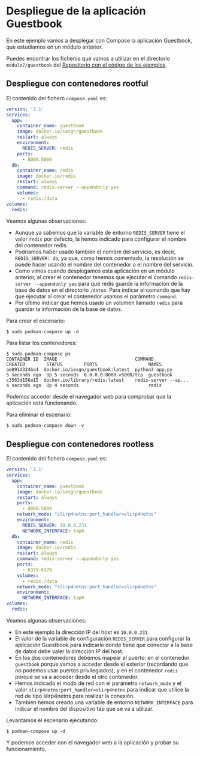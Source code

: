 # Despliegue de la aplicación Guestbook

En este ejemplo vamos a desplegar con Compose la aplicación Guestbook, que estudiamos en un módulo anterior.

Puedes encontrar los ficheros que vamos a utilizar en el directorio `modulo7/guestbook` del [Repositorio con el código de los ejemplos](https://github.com/josedom24/ejemplos_curso_podman_ow).

## Despliegue con contenedores rootful

El contenido del fichero `compose.yaml` es:

```yaml
version: '3.1'
services:
  app:
    container_name: guestbook
    image: docker.io/iesgn/guestbook
    restart: always
    environment:
      REDIS_SERVER: redis
    ports:
      - 8080:5000
  db:
    container_name: redis
    image: docker.io/redis
    restart: always
    command: redis-server --appendonly yes
    volumes:
      - redis:/data
volumes:
  redis:
```

Veamos algunas observaciones:

* Aunque ya sabemos que la variable de entorno `REDIS_SERVER` tiene el valor `redis` por defecto, la hemos indicado para configurar el nombre del contenedor redis.
* Podríamos haber usado también el nombre del servicio, es decir, `REDIS_SERVER: db`, ya que, como hemos comentado, la resolución se puede hacer usando el nombre del contenedor o el nombre del servicio.
* Como vimos cuando desplegamos esta aplicación en un módulo anterior, al crear el contenedor tenemos que ejecutar el comando `redis-server --appendonly yes` para que redis guarde la información de la base de datos en el directorio `/datos`. Para indicar el comando que hay que ejecutar al crear el contenedor usamos el parámetro `command`.
* Por último indicar que hemos usado un volumen llamado `redis` para guardar la información de la base de datos.

Para crear el escenario:

```
$ sudo podman-compose up -d
```

Para listar los contenedores:

```
$ sudo podman-compose ps
CONTAINER ID  IMAGE                             COMMAND               CREATED        STATUS        PORTS                   NAMES
ae891d324ba4  docker.io/iesgn/guestbook:latest  python3 app.py        5 seconds ago  Up 5 seconds  0.0.0.0:8080->5000/tcp  guestbook
c3563d156a15  docker.io/library/redis:latest    redis-server --ap...  4 seconds ago  Up 4 seconds                          redis
```

Podemos acceder desde el navegador web para comprobar que la aplicación está funcionando.

Para eliminar el escenario:

```
$ sudo podman-compose down -v
```

## Despliegue con contenedores rootless

El contenido del fichero `compose.yaml` es:

```yaml
version: '3.1'
services:
  app:
    container_name: guestbook
    image: docker.io/iesgn/guestbook
    restart: always
    ports:
      - 8080:5000
    network_mode: "slirp4netns:port_handler=slirp4netns"
    environment:
      REDIS_SERVER: 10.0.0.231
      NETWORK_INTERFACE: tap0
  db:
    container_name: redis
    image: docker.io/redis
    restart: always
    command: redis-server --appendonly yes
    ports:
      - 6379:6379
    volumes:
      - redis:/data
    network_mode: "slirp4netns:port_handler=slirp4netns"
    environment:
      NETWORK_INTERFACE: tap0
volumes:
  redis:
```

Veamos algunas observaciones:

* En este ejemplo la dirección IP del host es `10.0.0.231`.
* El valor de la variable de configuración `REDIS_SERVER` para configurar la aplicación Guestbook para indicarle donde tiene que conectar a la base de datos debe valer la dirección IP del host.
* En los dos contenedores debemos mapear el puerto: en el contenedor `guestbook` porque vamos a acceder desde el exterior (recordando que no podemos usar puertos privilegiados), y en el contenedor `redis` porque se va a acceder desde el otro contenedor.
* Hemos indicado el modo de red con el parámetro `network_mode` y el valor `slirp4netns:port_handler=slirp4netns` para indicar que utilice la red de tipo slirp4netns para realizar la conexión.
* También hemos creado una variable de entorno `NETWORK_INTERFACE` para indicar el nombre del dispositivo tap que se va a utilizar.

Levantamos el escenario ejecutando:

```
$ podman-compose up -d
```

Y podemos acceder con el navegador web a la aplicación y probar su funcionamiento.

